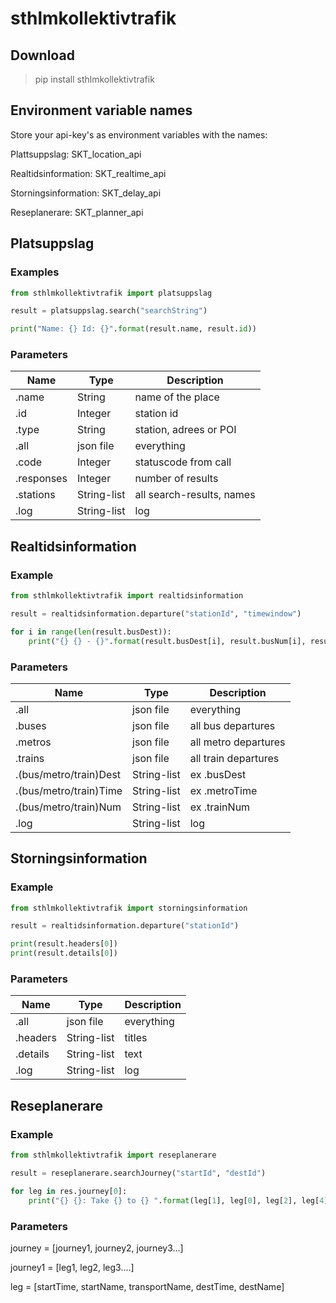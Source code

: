# sthlmkollektivtrafik

## Download

> pip install sthlmkollektivtrafik

## Environment variable names
Store your api-key's as environment variables with the names:

Plattsuppslag: SKT_location_api

Realtidsinformation: SKT_realtime_api

Storningsinformation: SKT_delay_api

Reseplanerare: SKT_planner_api

## Platsuppslag

### Examples

```python
from sthlmkollektivtrafik import platsuppslag

result = platsuppslag.search("searchString")

print("Name: {} Id: {}".format(result.name, result.id))
```

### Parameters

| Name          | Type          | Description              |
| ------------- | ------------- | ------------------------ |
| .name         | String        | name of the place        |
| .id           | Integer       | station id               |
| .type         | String        | station, adrees or POI   |
| .all          | json file     | everything               |
| .code         | Integer       | statuscode from call     |
| .responses    | Integer       | number of results        |
| .stations     | String-list   | all search-results, names|
| .log          | String-list   | log                      |

## Realtidsinformation

### Example

```python
from sthlmkollektivtrafik import realtidsinformation

result = realtidsinformation.departure("stationId", "timewindow")

for i in range(len(result.busDest)):
    print("{} {} - {}".format(result.busDest[i], result.busNum[i], result busTime[i]))
```

### Parameters

| Name                 | Type          | Description              |
| -------------------- | ------------- | ------------------------ |
| .all                 | json file     | everything               |
| .buses               | json file     | all bus departures       |
| .metros              | json file     | all metro departures     |
| .trains              | json file     | all train departures     |
|.(bus/metro/train)Dest| String-list   | ex .busDest              |
|.(bus/metro/train)Time| String-list   | ex .metroTime            |
|.(bus/metro/train)Num | String-list   | ex .trainNum             |
| .log                 | String-list   | log                      |

## Storningsinformation

### Example

```python
from sthlmkollektivtrafik import storningsinformation

result = realtidsinformation.departure("stationId")

print(result.headers[0])
print(result.details[0])

```

### Parameters

| Name                 | Type          | Description              |
| -------------------- | ------------- | ------------------------ |
| .all                 | json file     | everything               |
| .headers             | String-list   | titles                   |
| .details             | String-list   | text                     |
| .log                 | String-list   |log                       |

## Reseplanerare

### Example

```python
from sthlmkollektivtrafik import reseplanerare

result = reseplanerare.searchJourney("startId", "destId")

for leg in res.journey[0]:
    print("{} {}: Take {} to {} ".format(leg[1], leg[0], leg[2], leg[4]))

```

### Parameters

journey = [journey1, journey2, journey3...]

journey1 = [leg1, leg2, leg3....]

leg = [startTime, startName, transportName, destTime, destName]
